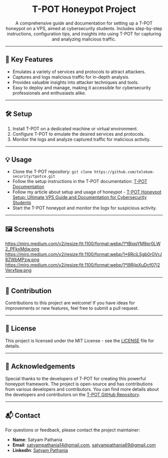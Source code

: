 <div align="center">
  <h1>T-POT Honeypot Project</h1>
  <p>A comprehensive guide and documentation for setting up a T-POT honeypot on a VPS, aimed at cybersecurity students. Includes step-by-step instructions, configuration tips, and insights into using T-POT for capturing and analyzing malicious traffic.</p>
</div>

---

## 🚀 Key Features

- Emulates a variety of services and protocols to attract attackers.
- Captures and logs malicious traffic for in-depth analysis.
- Provides valuable insights into attacker techniques and tools.
- Easy to deploy and manage, making it accessible for cybersecurity professionals and enthusiasts alike.

---

## 🛠️ Setup

1. Install T-POT on a dedicated machine or virtual environment.
2. Configure T-POT to emulate the desired services and protocols.
3. Monitor the logs and analyze captured traffic for malicious activity.

---

## 💡 Usage

- Clone the T-POT repository: `git clone https://github.com/telekom-security/tpotce.git`
- Follow the setup instructions in the T-POT documentation: [T-POT Documentation](https://github.com/telekom-security/tpotce#installation)
- Follow my article about setup and usage of honeypot - [T-POT Honeypot Setup: Ultimate VPS Guide and Documentation for Cybersecurity Students](https://medium.com/@SatyamPathania/t-pot-honeypot-setup-ultimate-vps-guide-and-documentation-for-cybersecurity-students-0432637bb5e2)
- Start the T-POT honeypot and monitor the logs for suspicious activity.

---

## 🖼️ Screenshots

https://miro.medium.com/v2/resize:fit:1100/format:webp/1*tBiqsYM9pr0LW2_PFkxMdw.png
https://miro.medium.com/v2/resize:fit:1100/format:webp/1*6RciLSgb0rGVrJ8ZWbMPzw.png
https://miro.medium.com/v2/resize:fit:1100/format:webp/1*l9RijpXuDcf07j2Verxfpw.png


---

## 🤝 Contribution

Contributions to this project are welcome! If you have ideas for improvements or new features, feel free to submit a pull request.

---

## 📝 License

This project is licensed under the MIT License - see the [LICENSE](LICENSE) file for details.

---

## 🙏 Acknowledgements

Special thanks to the developers of T-POT for creating this powerful honeypot framework. The project is open-source and has contributions from various developers and contributors. You can find more details about the developers and contributors on the [T-POT GitHub Repository](https://github.com/telekom-security/tpotce).

---

## 📬 Contact

For questions or feedback, please contact the project maintainer:

- **Name**: Satyam Pathania
- **Email**: satyampathania14@gmail.com, satyampathania69@gmail.com
- **LinkedIn**: [Satyam Pathania](https://www.linkedin.com/in/satyam-pathania/)
